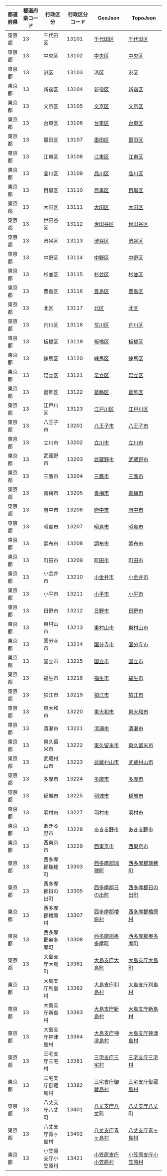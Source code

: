| 都道府県 | 都道府県コード | 行政区分 | 行政区分コード | GeoJson | TopoJson |
|-----------|--------------|--------- |--------------|------|------|
| 東京都 | 13 | 千代田区 | 13101 | [千代田区](/geojson/cities/13/13101.json) | [千代田区](/topojson/cities/13/13101.topojson) |
| 東京都 | 13 | 中央区 | 13102 | [中央区](/geojson/cities/13/13102.json) | [中央区](/topojson/cities/13/13102.topojson) |
| 東京都 | 13 | 港区 | 13103 | [港区](/geojson/cities/13/13103.json) | [港区](/topojson/cities/13/13103.topojson) |
| 東京都 | 13 | 新宿区 | 13104 | [新宿区](/geojson/cities/13/13104.json) | [新宿区](/topojson/cities/13/13104.topojson) |
| 東京都 | 13 | 文京区 | 13105 | [文京区](/geojson/cities/13/13105.json) | [文京区](/topojson/cities/13/13105.topojson) |
| 東京都 | 13 | 台東区 | 13106 | [台東区](/geojson/cities/13/13106.json) | [台東区](/topojson/cities/13/13106.topojson) |
| 東京都 | 13 | 墨田区 | 13107 | [墨田区](/geojson/cities/13/13107.json) | [墨田区](/topojson/cities/13/13107.topojson) |
| 東京都 | 13 | 江東区 | 13108 | [江東区](/geojson/cities/13/13108.json) | [江東区](/topojson/cities/13/13108.topojson) |
| 東京都 | 13 | 品川区 | 13109 | [品川区](/geojson/cities/13/13109.json) | [品川区](/topojson/cities/13/13109.topojson) |
| 東京都 | 13 | 目黒区 | 13110 | [目黒区](/geojson/cities/13/13110.json) | [目黒区](/topojson/cities/13/13110.topojson) |
| 東京都 | 13 | 大田区 | 13111 | [大田区](/geojson/cities/13/13111.json) | [大田区](/topojson/cities/13/13111.topojson) |
| 東京都 | 13 | 世田谷区 | 13112 | [世田谷区](/geojson/cities/13/13112.json) | [世田谷区](/topojson/cities/13/13112.topojson) |
| 東京都 | 13 | 渋谷区 | 13113 | [渋谷区](/geojson/cities/13/13113.json) | [渋谷区](/topojson/cities/13/13113.topojson) |
| 東京都 | 13 | 中野区 | 13114 | [中野区](/geojson/cities/13/13114.json) | [中野区](/topojson/cities/13/13114.topojson) |
| 東京都 | 13 | 杉並区 | 13115 | [杉並区](/geojson/cities/13/13115.json) | [杉並区](/topojson/cities/13/13115.topojson) |
| 東京都 | 13 | 豊島区 | 13116 | [豊島区](/geojson/cities/13/13116.json) | [豊島区](/topojson/cities/13/13116.topojson) |
| 東京都 | 13 | 北区 | 13117 | [北区](/geojson/cities/13/13117.json) | [北区](/topojson/cities/13/13117.topojson) |
| 東京都 | 13 | 荒川区 | 13118 | [荒川区](/geojson/cities/13/13118.json) | [荒川区](/topojson/cities/13/13118.topojson) |
| 東京都 | 13 | 板橋区 | 13119 | [板橋区](/geojson/cities/13/13119.json) | [板橋区](/topojson/cities/13/13119.topojson) |
| 東京都 | 13 | 練馬区 | 13120 | [練馬区](/geojson/cities/13/13120.json) | [練馬区](/topojson/cities/13/13120.topojson) |
| 東京都 | 13 | 足立区 | 13121 | [足立区](/geojson/cities/13/13121.json) | [足立区](/topojson/cities/13/13121.topojson) |
| 東京都 | 13 | 葛飾区 | 13122 | [葛飾区](/geojson/cities/13/13122.json) | [葛飾区](/topojson/cities/13/13122.topojson) |
| 東京都 | 13 | 江戸川区 | 13123 | [江戸川区](/geojson/cities/13/13123.json) | [江戸川区](/topojson/cities/13/13123.topojson) |
| 東京都 | 13 | 八王子市 | 13201 | [八王子市](/geojson/cities/13/13201.json) | [八王子市](/topojson/cities/13/13201.topojson) |
| 東京都 | 13 | 立川市 | 13202 | [立川市](/geojson/cities/13/13202.json) | [立川市](/topojson/cities/13/13202.topojson) |
| 東京都 | 13 | 武蔵野市 | 13203 | [武蔵野市](/geojson/cities/13/13203.json) | [武蔵野市](/topojson/cities/13/13203.topojson) |
| 東京都 | 13 | 三鷹市 | 13204 | [三鷹市](/geojson/cities/13/13204.json) | [三鷹市](/topojson/cities/13/13204.topojson) |
| 東京都 | 13 | 青梅市 | 13205 | [青梅市](/geojson/cities/13/13205.json) | [青梅市](/topojson/cities/13/13205.topojson) |
| 東京都 | 13 | 府中市 | 13206 | [府中市](/geojson/cities/13/13206.json) | [府中市](/topojson/cities/13/13206.topojson) |
| 東京都 | 13 | 昭島市 | 13207 | [昭島市](/geojson/cities/13/13207.json) | [昭島市](/topojson/cities/13/13207.topojson) |
| 東京都 | 13 | 調布市 | 13208 | [調布市](/geojson/cities/13/13208.json) | [調布市](/topojson/cities/13/13208.topojson) |
| 東京都 | 13 | 町田市 | 13209 | [町田市](/geojson/cities/13/13209.json) | [町田市](/topojson/cities/13/13209.topojson) |
| 東京都 | 13 | 小金井市 | 13210 | [小金井市](/geojson/cities/13/13210.json) | [小金井市](/topojson/cities/13/13210.topojson) |
| 東京都 | 13 | 小平市 | 13211 | [小平市](/geojson/cities/13/13211.json) | [小平市](/topojson/cities/13/13211.topojson) |
| 東京都 | 13 | 日野市 | 13212 | [日野市](/geojson/cities/13/13212.json) | [日野市](/topojson/cities/13/13212.topojson) |
| 東京都 | 13 | 東村山市 | 13213 | [東村山市](/geojson/cities/13/13213.json) | [東村山市](/topojson/cities/13/13213.topojson) |
| 東京都 | 13 | 国分寺市 | 13214 | [国分寺市](/geojson/cities/13/13214.json) | [国分寺市](/topojson/cities/13/13214.topojson) |
| 東京都 | 13 | 国立市 | 13215 | [国立市](/geojson/cities/13/13215.json) | [国立市](/topojson/cities/13/13215.topojson) |
| 東京都 | 13 | 福生市 | 13218 | [福生市](/geojson/cities/13/13218.json) | [福生市](/topojson/cities/13/13218.topojson) |
| 東京都 | 13 | 狛江市 | 13219 | [狛江市](/geojson/cities/13/13219.json) | [狛江市](/topojson/cities/13/13219.topojson) |
| 東京都 | 13 | 東大和市 | 13220 | [東大和市](/geojson/cities/13/13220.json) | [東大和市](/topojson/cities/13/13220.topojson) |
| 東京都 | 13 | 清瀬市 | 13221 | [清瀬市](/geojson/cities/13/13221.json) | [清瀬市](/topojson/cities/13/13221.topojson) |
| 東京都 | 13 | 東久留米市 | 13222 | [東久留米市](/geojson/cities/13/13222.json) | [東久留米市](/topojson/cities/13/13222.topojson) |
| 東京都 | 13 | 武蔵村山市 | 13223 | [武蔵村山市](/geojson/cities/13/13223.json) | [武蔵村山市](/topojson/cities/13/13223.topojson) |
| 東京都 | 13 | 多摩市 | 13224 | [多摩市](/geojson/cities/13/13224.json) | [多摩市](/topojson/cities/13/13224.topojson) |
| 東京都 | 13 | 稲城市 | 13225 | [稲城市](/geojson/cities/13/13225.json) | [稲城市](/topojson/cities/13/13225.topojson) |
| 東京都 | 13 | 羽村市 | 13227 | [羽村市](/geojson/cities/13/13227.json) | [羽村市](/topojson/cities/13/13227.topojson) |
| 東京都 | 13 | あきる野市 | 13228 | [あきる野市](/geojson/cities/13/13228.json) | [あきる野市](/topojson/cities/13/13228.topojson) |
| 東京都 | 13 | 西東京市 | 13229 | [西東京市](/geojson/cities/13/13229.json) | [西東京市](/topojson/cities/13/13229.topojson) |
| 東京都 | 13 | 西多摩郡瑞穂町 | 13303 | [西多摩郡瑞穂町](/geojson/cities/13/13303.json) | [西多摩郡瑞穂町](/topojson/cities/13/13303.topojson) |
| 東京都 | 13 | 西多摩郡日の出町 | 13305 | [西多摩郡日の出町](/geojson/cities/13/13305.json) | [西多摩郡日の出町](/topojson/cities/13/13305.topojson) |
| 東京都 | 13 | 西多摩郡檜原村 | 13307 | [西多摩郡檜原村](/geojson/cities/13/13307.json) | [西多摩郡檜原村](/topojson/cities/13/13307.topojson) |
| 東京都 | 13 | 西多摩郡奥多摩町 | 13308 | [西多摩郡奥多摩町](/geojson/cities/13/13308.json) | [西多摩郡奥多摩町](/topojson/cities/13/13308.topojson) |
| 東京都 | 13 | 大島支庁大島町 | 13361 | [大島支庁大島町](/geojson/cities/13/13361.json) | [大島支庁大島町](/topojson/cities/13/13361.topojson) |
| 東京都 | 13 | 大島支庁利島村 | 13362 | [大島支庁利島村](/geojson/cities/13/13362.json) | [大島支庁利島村](/topojson/cities/13/13362.topojson) |
| 東京都 | 13 | 大島支庁新島村 | 13363 | [大島支庁新島村](/geojson/cities/13/13363.json) | [大島支庁新島村](/topojson/cities/13/13363.topojson) |
| 東京都 | 13 | 大島支庁神津島村 | 13364 | [大島支庁神津島村](/geojson/cities/13/13364.json) | [大島支庁神津島村](/topojson/cities/13/13364.topojson) |
| 東京都 | 13 | 三宅支庁三宅村 | 13381 | [三宅支庁三宅村](/geojson/cities/13/13381.json) | [三宅支庁三宅村](/topojson/cities/13/13381.topojson) |
| 東京都 | 13 | 三宅支庁御蔵島村 | 13382 | [三宅支庁御蔵島村](/geojson/cities/13/13382.json) | [三宅支庁御蔵島村](/topojson/cities/13/13382.topojson) |
| 東京都 | 13 | 八丈支庁八丈町 | 13401 | [八丈支庁八丈町](/geojson/cities/13/13401.json) | [八丈支庁八丈町](/topojson/cities/13/13401.topojson) |
| 東京都 | 13 | 八丈支庁青ヶ島村 | 13402 | [八丈支庁青ヶ島村](/geojson/cities/13/13402.json) | [八丈支庁青ヶ島村](/topojson/cities/13/13402.topojson) |
| 東京都 | 13 | 小笠原支庁小笠原村 | 13421 | [小笠原支庁小笠原村](/geojson/cities/13/13421.json) | [小笠原支庁小笠原村](/topojson/cities/13/13421.topojson) |
